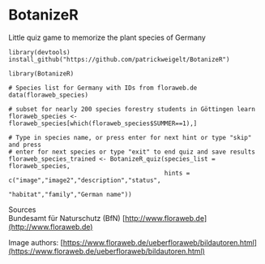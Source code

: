 # BotanizeR
Little quiz game to memorize the plant species of Germany

```
library(devtools)
install_github("https://github.com/patrickweigelt/BotanizeR")

library(BotanizeR)

# Species list for Germany with IDs from floraweb.de
data(floraweb_species)

# subset for nearly 200 species forestry students in Göttingen learn
floraweb_species <- floraweb_species[which(floraweb_species$SUMMER==1),]

# Type in species name, or press enter for next hint or type "skip" and press 
# enter for next species or type "exit" to end quiz and save results
floraweb_species_trained <- BotanizeR_quiz(species_list = floraweb_species, 
                                           hints = c("image","image2","description","status",
                                                     "habitat","family","German name"))
```

Sources  
Bundesamt für Naturschutz (BfN) [http://www.floraweb.de](http://www.floraweb.de)  

Image authors: [https://www.floraweb.de/ueberfloraweb/bildautoren.html](https://www.floraweb.de/ueberfloraweb/bildautoren.html)
